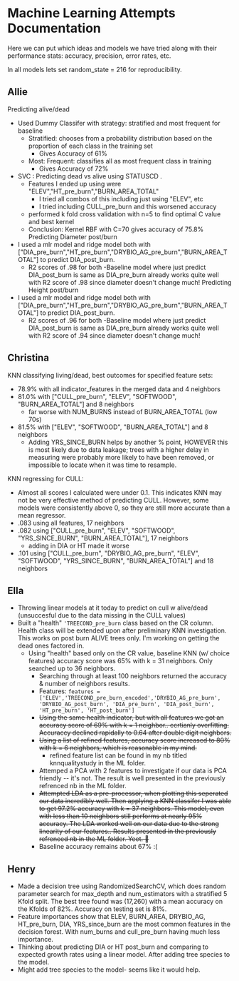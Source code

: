 # Machine Learning Attempts Documentation
Here we can put which ideas and models we have tried along with their performance stats:
accuracy, precision, error rates, etc.  

In all models lets set random_state = 216 for reproducibility.  

## Allie
Predicting alive/dead
- Used Dummy Classifer with strategy: stratified and most frequent for baseline
  - Stratified: chooses from a probability distribution based on the proportion of each class in the training set
      - Gives Accuracy of 61%
  - Most: Frequent: classifies all as most frequent class in training
      - Gives Accuracy of 72%
- SVC : Predicting dead vs alive using STATUSCD .
   - Features I ended up using were "ELEV","HT_pre_burn","BURN_AREA_TOTAL"
      - I tried all combos of this including just using "ELEV", etc
      - I tried including CULL_pre_burn and this worsened accuracy
   - performed k fold cross validation with n=5 to find optimal C value and best kernel
   - Conclusion: Kernel RBF with C=70 gives accuracy of 75.8%
Predicting Diameter post/burn
- I used a mlr model and ridge model both with ["DIA_pre_burn","HT_pre_burn","DRYBIO_AG_pre_burn","BURN_AREA_TOTAL"] to predict DIA_post_burn.
    - R2 scores of .98 for both
 -Baseline model where just predict DIA_post_burn is same as DIA_pre_burn already works quite well with R2 score of .98 since diameter doesn't change much!
Predicting Height post/burn
- I used a mlr model and ridge model both with ["DIA_pre_burn","HT_pre_burn","DRYBIO_AG_pre_burn","BURN_AREA_TOTAL"] to predict DIA_post_burn.
    - R2 scores of .96 for both
 -Baseline model where just predict DIA_post_burn is same as DIA_pre_burn already works quite well with R2 score of .94 since diameter doesn't change much!
## Christina 
KNN classifying living/dead, best outcomes for specified feature sets:
- 78.9% with all indicator_features in the merged data and 4 neighbors
- 81.0% with ["CULL_pre_burn", "ELEV", "SOFTWOOD", "BURN_AREA_TOTAL"] and 8 neighbors
    - far worse with NUM_BURNS instead of BURN_AREA_TOTAL (low 70s)
- 81.5% with ["ELEV", "SOFTWOOD", "BURN_AREA_TOTAL"] and 8 neighbors
    - Adding YRS_SINCE_BURN helps by another % point, HOWEVER this is most likely due to data leakage;
    trees with a higher delay in measuring were probably more likely to have been removed, or impossible
    to locate when it was time to resample.

KNN regressing for CULL:
- Almost all scores I calculated were under 0.1. This indicates KNN may not be very effective method of predicting CULL. However, some models were consistently above 0, so they are still more accurate than a mean regressor.
- .083 using all features, 17 neighbors
- .082 using ["CULL_pre_burn", "ELEV", "SOFTWOOD", "YRS_SINCE_BURN", "BURN_AREA_TOTAL"], 17 neighbors
    - adding in DIA or HT made it worse
- .101 using ["CULL_pre_burn", "DRYBIO_AG_pre_burn", "ELEV", "SOFTWOOD", "YRS_SINCE_BURN", "BURN_AREA_TOTAL"] and 18 neighbors

## Ella
- Throwing linear models at it today to predict on cull w alive/dead (unsuccesful due to the data missing in the CULL values)  
- Built a "health" ```'TREECOND_pre_burn``` class based on the CR column. Health class will be extended upon after preliminary KNN investigation. This works on post burn ALIVE trees only. I'm working on getting the dead ones factored in.  
    - Using "health" based only on the CR value, baseline KNN (w/ choice features) accuracy score was 65% with k = 31 neighbors. Only searched up to 36 neighbors.  
        - Searching through at least 100 neighbors returned the accuracy & number of neighbors results.
        - Features: ```features = ['ELEV','TREECOND_pre_burn_encoded','DRYBIO_AG_pre_burn', 'DRYBIO_AG_post_burn', 'DIA_pre_burn', 'DIA_post_burn',
            'HT_pre_burn', 'HT_post_burn']```
      - ~~Using the same health indicator, but with all features we got an accuracy score of 69% with k = 1 neighbor.. certianly overfitting. Accuraccy declined rapidally to 0.64 after double digit neighbors.~~
      - ~~Using a list of refined features, accuracy score increased to 80% with k = 6 neighbors, which is reasonable in my mind.~~
          - refined feature list can be found in my nb titled knnqualitystudy in the ML folder.
      - Attemped a PCA with 2 features to investigate if our data is PCA friendly -- it's not. The result is well presented in the previously refrenced nb in the ML folder.
      - ~~Attempted LDA as a pre-processor, when plotting this seperated our data incredibly well. Then applying a KNN classifer I was able to get 97.2% accuracy with k = 37 neighbors. This model, even with less than 10 neighbors still performs at nearly 95% accuracy. The LDA worked well on our data due to the strong linearity of our features.. Results presented in the previously refrenced nb in the ML folder. Yeet. 🥳~~
      - Baseline accuracy remains about 67% :( 

## Henry 
- Made a decision tree using RandomizedSearchCV, which does random parameter search for max_depth and num_estimators with a stratified 5 Kfold split.  The best tree found was (17,260) with a mean accuracy on the Kfolds of 82%.  Accuracy on testing set is 81%.  
- Feature importances show that ELEV, BURN_AREA, DRYBIO_AG, HT_pre_burn, DIA, YRS_since_burn are the most common features in the decision forest.  With num_burns and cull_pre_burn having much less importance.  
- Thinking about predicting DIA or HT post_burn and comparing to expected growth rates using a linear model. After adding tree species to the model.  
- Might add tree species to the model- seems like it would help.  



